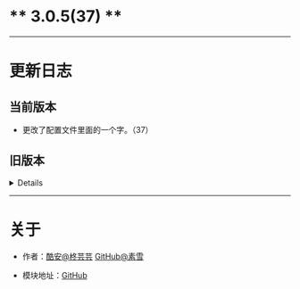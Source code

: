 # ** 3.0.5(37) **
---

# 更新日志

## 当前版本

- 更改了配置文件里面的一个字。（37）

## 旧版本

<details>

- 改了一下判断方法。(36)
- 修了个bug。(35)
- 改个版号。(34)
- 再次尝试修复无法运行。(33)
- 使用AI重构了部分代码。(31)
- 尝试修复无法运行的bug。(31)
- 优化代码。（30）
- 合并代码。（30）
- 去除不需要的日志。（30）
- 优化模块体积。（30）
- 尝试修复无法执行。（23）
- 调整执行方法，日志等。(22)
- 3.0版本测试开始。(22)

</details>

---

# 关于

- 作者：[酷安@柊芸芸](http://www.coolapk.com/u/11696005) [GitHub@素雪](https://github.com/SuxueSaMa)

- 模块地址：[GitHub](https://github.com/SuxueSaMa/Dex2oatRUN)

